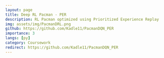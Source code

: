 ```yaml
---
layout: page
title: Deep RL Pacman - PER
description: RL Pacman optimized using Prioritized Experience Replay
img: assets/img/PacmanDRL.png
github: https://github.com/Kadle11/PacmanDQN_PER 
importance: 3
langs: [py]
category: Coursework
redirect: https://github.com/Kadle11/PacmanDQN_PER 
---
```

